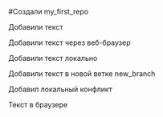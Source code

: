 ﻿#Создали my_first_repo


Добавили текст

Добавили текст через веб-браузер

Добавили текст локально

Добавили текст в новой ветке new_branch


Добавил локальный конфликт

Текст в браузере
